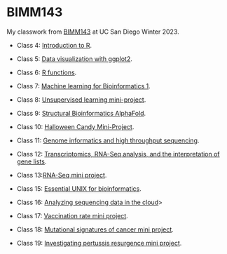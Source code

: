 # BIMM143

My classwork from [BIMM143](https://bioboot.github.io/bimm143_W23/) at UC San Diego Winter 2023.

- Class 4: [Introduction to R]().

- Class 5: [Data visualization with ggplot2]().

- Class 6: [R functions]().

- Class 7: [Machine learning for Bioinformatics 1]().

- Class 8: [Unsupervised learning mini-project]().

- Class 9: [Structural Bioinformatics AlphaFold]().

- Class 10: [Halloween Candy Mini-Project](class10/class10.html).

- Class 11: [Genome informatics and high throughput sequencing](https://github.com/patntran/bimm143_github/blob/main/class11/class11.pdf).

- Class 12: [Transcriptomics, RNA-Seq analysis, and the interpretation of gene lists](https://github.com/patntran/bimm143_github/blob/main/class12/class12.pdf).

- Class 13:[RNA-Seq mini project](https://github.com/patntran/bimm143_github/blob/main/class13/class13.pdf).

- Class 15: [Essential UNIX for bioinformatics](https://github.com/patntran/bimm143_github/blob/main/class15/HW8_unix_questions.pdf).

- Class 16: [Analyzing sequencing data in the cloud](https://github.com/patntran/bimm143_github/blob/main/class16/class16.pdf)>

- Class 17: [Vaccination rate mini project](https://github.com/patntran/bimm143_github/blob/main/class17/class17.md).

- Class 18: [Mutational signatures of cancer mini project](https://github.com/patntran/bimm143_github/blob/main/class18/class18.md).

- Class 19: [Investigating pertussis resurgence mini project](https://github.com/patntran/bimm143_github/blob/main/class19/class19.md).




